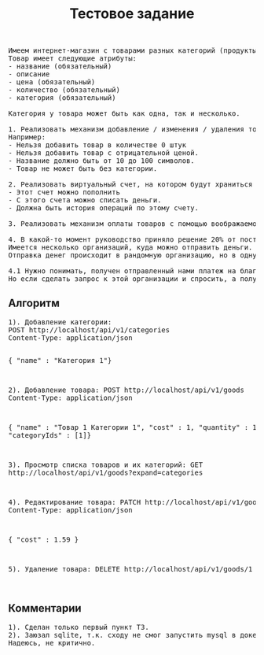 <p align="center">
    <h1 align="center">Тестовое задание</h1>
    <br>
</p>

<pre>
Имеем интернет-магазин с товарами разных категорий (продукты, бытовая техника, электроника и т.д.).
Товар имеет следующие атрибуты:
- название (обязательный)
- описание
- цена (обязательный)
- количество (обязательный)
- категория (обязательный)

Категория у товара может быть как одна, так и несколько.

1. Реализовать механизм добавление / изменения / удаления товаров с валидацией данных.
Например: 
- Нельзя добавить товар в количестве 0 штук
- Нельзя добавить товар с отрицательной ценой.
- Название должно быть от 10 до 100 символов.
- Товар не может быть без категории.

2. Реализовать виртуальный счет, на котором будут храниться деньги в одной валюте (USD)
- Этот счет можно пополнить
- С этого счета можно списать деньги.
- Должна быть история операций по этому счету.

3. Реализовать механизм оплаты товаров с помощью воображаемого эквайринга с зачислением денег на виртуальный счет.

4. В какой-то момент руководство приняло решение 20% от поступлений на счет отправлять на благотворительность.
Имеется несколько организаций, куда можно отправить деньги.
Отправка денег происходит в рандомную организацию, но в одну и ту же организацию второй раз в день можно отправить только если во все другие организации уже были отправлены деньги.

4.1 Нужно понимать, получен отправленный нами платеж на благотворительность или нет. Организация нам не может об этом сообщить сразу, т.к деньги идут через промежуточный банк.
Но если сделать запрос к этой организации и спросить, а получен ли платеж с номером №, то она ответит Да или нет, если Да, то какого числа.</pre>

<h2>Алгоритм</h2>
<pre>
1). Добавление категории:
POST http://localhost/api/v1/categories
Content-Type: application/json

{ "name" : "Категория 1"}

2). Добавление товара:
POST http://localhost/api/v1/goods
Content-Type: application/json

{ "name" : "Товар 1 Категории 1", "cost" : 1,  "quantity" : 1,  "categoryIds" : [1]}

3). Просмотр списка товаров и их категорий:
GET http://localhost/api/v1/goods?expand=categories

4). Редактирование товара:
PATCH http://localhost/api/v1/goods/1
Content-Type: application/json

{ "cost" : 1.59 }

5). Удаление товара:
DELETE http://localhost/api/v1/goods/1

</pre>

<h2>Комментарии</h2>
<pre>
1). Сделан только первый пункт ТЗ.
2). Заюзал sqlite, т.к. сходу не смог запустить mysql в докере, а времени разбираться не было.
Надеюсь, не критично.
</pre>